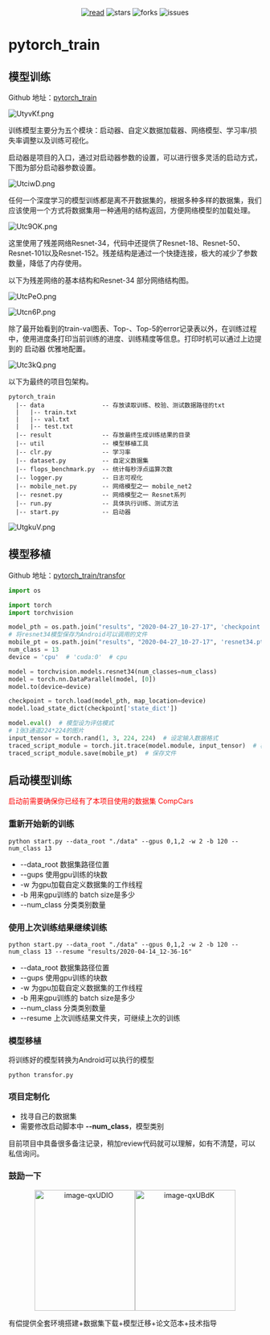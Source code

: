 <div align="center">  
    <p>
        <a href="https://tf2jaguar.github.io"><img src="https://badgen.net/badge/tf2jaguar/read?icon=sourcegraph&color=4ab8a1" alt="read" /></a>
        <img src="https://badgen.net/github/stars/tf2jaguar/pytorch_train?icon=github&color=4ab8a1" alt="stars" />
        <img src="https://badgen.net/github/forks/tf2jaguar/pytorch_train?icon=github&color=4ab8a1" alt="forks" />
        <img src="https://badgen.net/github/open-issues/tf2jaguar/pytorch_train?icon=github" alt="issues" />
    </p>
</div>

# pytorch_train

## 模型训练

Github 地址：[pytorch_train](https://github.com/tf2jaguar/pytorch_train)

![UtyvKf.png](https://s1.ax1x.com/2020/07/14/UtyvKf.png)

训练模型主要分为五个模块：启动器、自定义数据加载器、网络模型、学习率/损失率调整以及训练可视化。

启动器是项目的入口，通过对启动器参数的设置，可以进行很多灵活的启动方式，下图为部分启动器参数设置。

![UtciwD.png](https://s1.ax1x.com/2020/07/14/UtciwD.png)

任何一个深度学习的模型训练都是离不开数据集的，根据多种多样的数据集，我们应该使用一个方式将数据集用一种通用的结构返回，方便网络模型的加载处理。

![Utc9OK.png](https://s1.ax1x.com/2020/07/14/Utc9OK.png)

这里使用了残差网络Resnet-34，代码中还提供了Resnet-18、Resnet-50、Resnet-101以及Resnet-152。残差结构是通过一个快捷连接，极大的减少了参数数量，降低了内存使用。

以下为残差网络的基本结构和Resnet-34 部分网络结构图。

![UtcPeO.png](https://s1.ax1x.com/2020/07/14/UtcPeO.png)

![Utcn6P.png](https://s1.ax1x.com/2020/07/14/Utcn6P.png)


除了最开始看到的train-val图表、Top-、Top-5的error记录表以外，在训练过程中，使用进度条打印当前训练的进度、训练精度等信息。打印时机可以通过上边提到的 启动器 优雅地配置。

![Utc3kQ.png](https://s1.ax1x.com/2020/07/14/Utc3kQ.png)

以下为最终的项目包架构。

```
pytorch_train
  |-- data                -- 存放读取训练、校验、测试数据路径的txt
  |   |-- train.txt       
  |   |-- val.txt
  |   |-- test.txt
  |-- result              -- 存放最终生成训练结果的目录
  |-- util                -- 模型移植工具
  |-- clr.py              -- 学习率
  |-- dataset.py          -- 自定义数据集
  |-- flops_benchmark.py  -- 统计每秒浮点运算次数
  |-- logger.py           -- 日志可视化
  |-- mobile_net.py       -- 网络模型之一 mobile_net2
  |-- resnet.py           -- 网络模型之一 Resnet系列
  |-- run.py              -- 具体执行训练、测试方法
  |-- start.py            -- 启动器
```

![UtgkuV.png](https://s1.ax1x.com/2020/07/14/UtgkuV.png)


## 模型移植

Github 地址：[pytorch_train/transfor](https://github.com/tf2jaguar/pytorch_train/blob/master/util/transfor.py)


```python
import os

import torch
import torchvision

model_pth = os.path.join("results", "2020-04-27_10-27-17", 'checkpoint.pth.tar')
# 将resnet34模型保存为Android可以调用的文件
mobile_pt = os.path.join("results", "2020-04-27_10-27-17", 'resnet34.pt')
num_class = 13
device = 'cpu'  # 'cuda:0'  # cpu

model = torchvision.models.resnet34(num_classes=num_class)
model = torch.nn.DataParallel(model, [0])
model.to(device=device)

checkpoint = torch.load(model_pth, map_location=device)
model.load_state_dict(checkpoint['state_dict'])

model.eval()  # 模型设为评估模式
# 1张3通道224*224的图片
input_tensor = torch.rand(1, 3, 224, 224)  # 设定输入数据格式
traced_script_module = torch.jit.trace(model.module, input_tensor)  # 模型转化
traced_script_module.save(mobile_pt)  # 保存文件
```


## 启动模型训练

<font color=red>启动前需要确保你已经有了本项目使用的数据集 CompCars</font>

### 重新开始新的训练

```shell script
python start.py --data_root "./data" --gpus 0,1,2 -w 2 -b 120 --num_class 13
```

- --data_root 数据集路径位置
- --gups 使用gpu训练的块数
- -w 为gpu加载自定义数据集的工作线程
- -b 用来gpu训练的 batch size是多少
- --num_class 分类类别数量

### 使用上次训练结果继续训练

```shell script
python start.py --data_root "./data" --gpus 0,1,2 -w 2 -b 120 --num_class 13 --resume "results/2020-04-14_12-36-16"
```

- --data_root 数据集路径位置
- --gups 使用gpu训练的块数
- -w 为gpu加载自定义数据集的工作线程
- -b 用来gpu训练的 batch size是多少
- --num_class 分类类别数量
- --resume 上次训练结果文件夹，可继续上次的训练

### 模型移植

将训练好的模型转换为Android可以执行的模型

```shell script
python transfor.py
```

### 项目定制化

- 找寻自己的数据集
- 需要修改启动脚本中 **--num_class**，模型类别

目前项目中具备很多备注记录，稍加review代码就可以理解，如有不清楚，可以私信询问。

### 鼓励一下

<center class="half">
<img alt="image-qxUDIO" src="https://s1.ax1x.com/2022/04/07/qxUDIO.png" width="200" height="240" /><img src="https://s1.ax1x.com/2022/04/07/qxaHAK.jpg" alt="image-qxUBdK" width="200" height="240" />
</center>

有偿提供全套环境搭建+数据集下载+模型迁移+论文范本+技术指导
